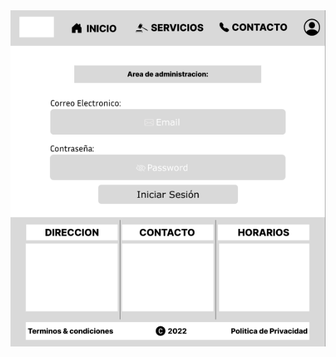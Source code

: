 <img src="https://github.com/Jramo5/Launch-X-Latam-MisionFrontEnd/blob/main/INTRO/Practicas/4-%20Wireframe%20UX/Wireframe%20UX%20-%20Desktop/Img/Admin%20-%20Login/1.png">
